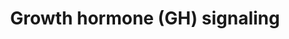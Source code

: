 ---
annotations:
- id: PW:0000168
  parent: signaling pathway
  type: Pathway Ontology
  value: growth factor signaling pathway
authors:
- Zari
- Mkutmon
- Eweitz
citedin:
- link: PMC7019052
  title: Identification of Biological Pathways Contributing to Marbling in Skeletal
    Muscle to Improve Beef Cattle Breeding (2020)
description: The growth Hormone/Insulin-Like Growth Factor axis is a complex system
  of ligands, binding protein and receptors which the cells use for communication
  of growth simulating signal. GH is released from the pituitary and by binding to
  the GH receptor it stimulates longitudinal growth and has anabolic effects on metabolism.
  Most of the growth-promoting effects of GH are mediated by IGF-1 which is produced
  mainly in the liver after GH stimulation. IGF-1 has crucial functions especially
  for embryonic growth and development. This pathway is primarily studied to understand
  factors that contribute to growth in bos taurus(Jiang et al.)
last-edited: 2021-05-21
organisms:
- Bos taurus
redirect_from:
- /index.php/Pathway:WP2890
- /instance/WP2890
- /instance/WP2890_rr117529
revision: r117529
schema-jsonld:
- '@context': https://schema.org/
  '@id': https://wikipathways.github.io/pathways/WP2890.html
  '@type': Dataset
  creator:
    '@type': Organization
    name: WikiPathways
  description: The growth Hormone/Insulin-Like Growth Factor axis is a complex system
    of ligands, binding protein and receptors which the cells use for communication
    of growth simulating signal. GH is released from the pituitary and by binding
    to the GH receptor it stimulates longitudinal growth and has anabolic effects
    on metabolism. Most of the growth-promoting effects of GH are mediated by IGF-1
    which is produced mainly in the liver after GH stimulation. IGF-1 has crucial
    functions especially for embryonic growth and development. This pathway is primarily
    studied to understand factors that contribute to growth in bos taurus(Jiang et
    al.)
  keywords:
  - GH1
  - GHR
  - IGF-1
  - IGFBP-3
  - JAK2
  - STAT5b
  license: CC0
  name: Growth hormone (GH) signaling
seo: CreativeWork
title: Growth hormone (GH) signaling
wpid: WP2890
---
